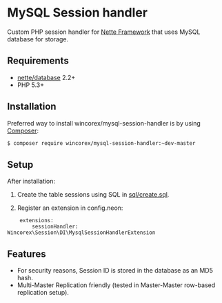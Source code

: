 # MySQL Session handler

Custom PHP session handler for [Nette Framework](http://nette.org/) that uses MySQL database for storage.

## Requirements

- [nette/database](https://github.com/nette/database) 2.2+
- PHP 5.3+

## Installation

Preferred way to install wincorex/mysql-session-handler is by using [Composer](http://getcomposer.org/):

```sh
$ composer require wincorex/mysql-session-handler:~dev-master
```

## Setup

After installation:

1) Create the table sessions using SQL in [sql/create.sql](sql/create.sql).

2) Register an extension in config.neon:

```neon
	extensions:
		sessionHandler: Wincorex\Session\DI\MysqlSessionHandlerExtension
```

## Features

- For security reasons, Session ID is stored in the database as an MD5 hash.
- Multi-Master Replication friendly (tested in Master-Master row-based replication setup).
